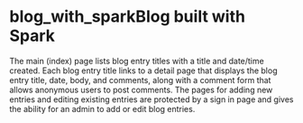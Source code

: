 # blog_with_sparkBlog built with Spark

The main (index) page lists blog entry titles with a title and date/time created. Each blog entry title links to a detail page that displays the blog entry title, date, body, and comments, along with a comment form that allows anonymous users to post comments. The pages for adding new entries and editing existing entries are protected by a sign in page and gives the ability for an admin to add or edit blog entries.
